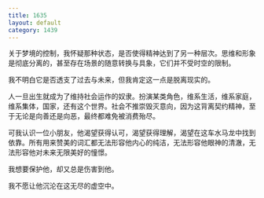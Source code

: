 ```yaml
---
title: 1635
layout: default
category: 1439
---
```


关于梦境的控制，我怀疑那种状态，是否使得精神达到了另一种层次。思维和形象是彻底分离的，甚至存在场景的随意转换与具象，它们并不受时空的限制。

我不明白它是否透支了过去与未来，但我肯定这一点是脱离现实的。

人一旦出生就成为了维持社会运作的奴隶。扮演某类角色，维系生活，维系家庭，维系集体，国家，还有这个世界。社会不推崇毁灭意向，因为这背离契约精神，至于无论是向善还是向恶，最终都难免被消费殆尽。

可我认识一位小朋友，他渴望获得认可，渴望获得理解，渴望在这车水马龙中找到依靠。所有用来赞美的词汇都无法形容他内心的纯洁，无法形容他眼神的清澈，无法形容他对未来无限美好的憧憬。

我想要保护他，却又总是伤害到他。

我不愿让他沉沦在这无尽的虚空中。
